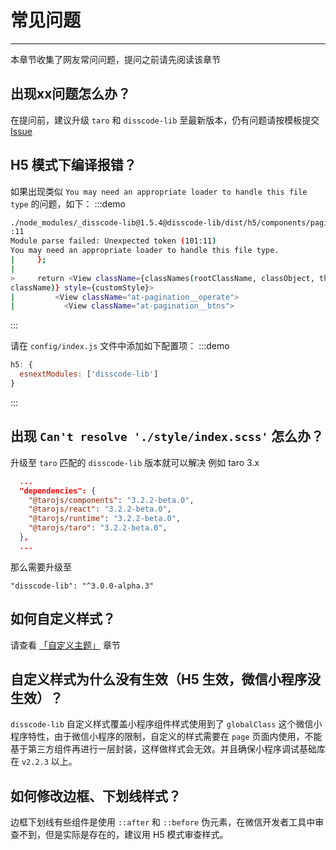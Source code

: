 # 常见问题

----

本章节收集了网友常问问题，提问之前请先阅读该章节

## 出现xx问题怎么办？

在提问前，建议升级 `taro` 和 `disscode-lib` 至最新版本，仍有问题请按模板提交 [Issue](https://github.com/NervJS/disscode-lib/issues/new/choose)

## H5 模式下编译报错？

如果出现类似 `You may need an appropriate loader to handle this file type` 的问题，如下：
:::demo
```bash
./node_modules/_disscode-lib@1.5.4@disscode-lib/dist/h5/components/pagination/index.js 101
:11
Module parse failed: Unexpected token (101:11)
You may need an appropriate loader to handle this file type.
|     };
|
>     return <View className={classNames(rootClassName, classObject, this.props.
className)} style={customStyle}>
|         <View className="at-pagination__operate">
|           <View className="at-pagination__btns">
```
:::

请在 `config/index.js` 文件中添加如下配置项：
:::demo
```js
h5: {
  esnextModules: ['disscode-lib']
}
```
:::

## 出现 `Can't resolve './style/index.scss'` 怎么办？
升级至 `taro` 匹配的 `disscode-lib` 版本就可以解决
例如 taro 3.x
```json
  ...
  "dependencies": {
    "@tarojs/components": "3.2.2-beta.0",
    "@tarojs/react": "3.2.2-beta.0",
    "@tarojs/runtime": "3.2.2-beta.0",
    "@tarojs/taro": "3.2.2-beta.0",
  },
  ...
```
那么需要升级至
```
"disscode-lib": "^3.0.0-alpha.3"
```

## 如何自定义样式？

请查看 [「自定义主题」](https://disscode-lib.aotu.io/#/docs/customizetheme) 章节

## 自定义样式为什么没有生效（H5 生效，微信小程序没生效）？

`disscode-lib` 自定义样式覆盖小程序组件样式使用到了 `globalClass` 这个微信小程序特性，由于微信小程序的限制，自定义的样式需要在 `page` 页面内使用，不能基于第三方组件再进行一层封装，这样做样式会无效。并且确保小程序调试基础库在 `v2.2.3` 以上。

## 如何修改边框、下划线样式？

边框下划线有些组件是使用 `::after` 和 `::before` 伪元素，在微信开发者工具中审查不到，但是实际是存在的，建议用 H5 模式审查样式。

